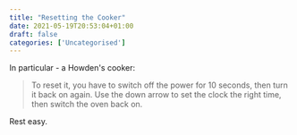 ```yaml
---
title: "Resetting the Cooker"
date: 2021-05-19T20:53:04+01:00
draft: false
categories: ['Uncategorised']
---
```


In particular - a Howden's cooker:

> To reset it, you have to switch off the power for 10 seconds, then turn it back on again. Use the down arrow to set the clock the right time, then switch the oven back on.

Rest easy.
